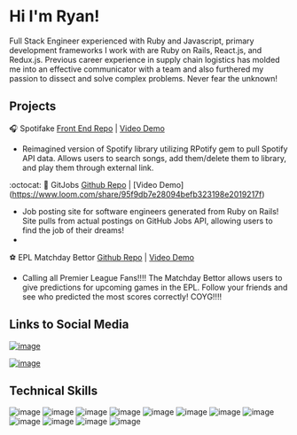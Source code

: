 # Hi I'm Ryan! 

Full Stack Engineer experienced with Ruby and Javascript, primary development frameworks I work with are Ruby on Rails, React.js, and Redux.js. Previous career experience in supply chain logistics has molded me into an effective communicator with a team and also furthered my passion to dissect and solve complex problems. Never fear the unknown!

## Projects

🎧   Spotifake [Front End Repo](https://github.com/rickySONZ/spotifake_frontend) | [Video Demo](https://www.loom.com/share/4d396ef737a14dbd8f8c9ad99e47336c)
- Reimagined version of Spotify library utilizing RPotify gem to pull Spotify API data. Allows users to search songs, add them/delete them to library, and play them through external link.

:octocat:  💼 GitJobs [Github Repo](https://github.com/rickySONZ/GitJobs) | [Video Demo] (https://www.loom.com/share/95f9db7e28094befb323198e2019217f)
- Job posting site for software engineers generated from Ruby on Rails! Site pulls from actual postings on GitHub Jobs API, allowing users to find the job of their dreams!
- 
:soccer:  EPL Matchday Bettor [Github Repo](https://github.com/rickySONZ/sinatra-epl-matchday-bettor) | [Video Demo](loom.com/share/8290ee332e2b46f481c1d011f551aa95)
- Calling all Premier League Fans!!!! The Matchday Bettor allows users to give predictions for upcoming games in the EPL. Follow your friends and see who predicted the most scores correctly! COYG!!!!

## Links to Social Media

[![image](https://img.shields.io/badge/LinkedIn-0077B5?style=for-the-badge&logo=linkedin&logoColor=white)](https://www.linkedin.com/in/ryan-erricson-992890113/)

[![image](https://img.shields.io/badge/dev.to-0A0A0A?style=for-the-badge&logo=dev-dot-to&logoColor=white)](https://dev.to/rickysonz)


## Technical Skills

![image](https://img.shields.io/badge/JavaScript-F7DF1E?style=for-the-badge&logo=javascript&logoColor=black)
![image](https://img.shields.io/badge/Ruby-CC342D?style=for-the-badge&logo=ruby&logoColor=white)
![image](https://img.shields.io/badge/React-20232A?style=for-the-badge&logo=react&logoColor=61DAFB)
![image](https://img.shields.io/badge/Redux-593D88?style=for-the-badge&logo=redux&logoColor=white)
![image](https://img.shields.io/badge/React_Router-CA4245?style=for-the-badge&logo=react-router&logoColor=white)
![image](https://img.shields.io/badge/npm-CB3837?style=for-the-badge&logo=npm&logoColor=white)
![image](https://img.shields.io/badge/Ruby_on_Rails-CC0000?style=for-the-badge&logo=ruby-on-rails&logoColor=white)
![image](https://img.shields.io/badge/HTML5-E34F26?style=for-the-badge&logo=html5&logoColor=white)
![image](https://img.shields.io/badge/CSS-239120?&style=for-the-badge&logo=css3&logoColor=white)
![image](https://img.shields.io/badge/PostgreSQL-316192?style=for-the-badge&logo=postgresql&logoColor=white)
![image](https://img.shields.io/badge/SQLite-07405E?style=for-the-badge&logo=sqlite&logoColor=white)
![image](https://img.shields.io/badge/Bootstrap-563D7C?style=for-the-badge&logo=bootstrap&logoColor=white)
